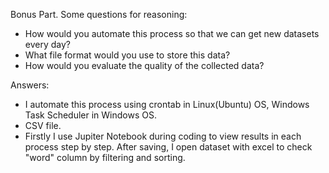 Bonus Part. Some questions for reasoning:

- How would you automate this process so that we can get new datasets every day?
- What file format would you use to store this data?
- How would you evaluate the quality of the collected data?

Answers:
- I automate this process using crontab in Linux(Ubuntu) OS, Windows Task Scheduler in Windows OS.
- CSV file.
- Firstly I use Jupiter Notebook during coding to view results in each process step by step. After saving, I open dataset with excel to check "word" column by filtering and sorting.
